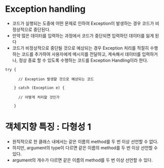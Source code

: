 # Exception handling
* 코드가 실행되는 도중에 어떤 문제로 인하여 Exception이 발생하는 경우 코드가 비정상적으로 중단된다.
* 만약 많은 데이터를 입력하는 과정에서 코드가 중단되면 입력하던 데이터를 잃게 된다
* 코드가 비정상적으로 중단될 것으로 예상되는 경우 Exception 처리를 적절히 수행하는 코드를 추가하여 사용자에게 메시지를 전달하고, 계속해서 데이터를 입력하거나, 정상 종료 할 수 있도록 수행하는 코드를 Exception Handling이라 한다.

```
try {

	  // Exception 발생할 것으로 예상되는 코드

	} catch (Exception e) {
	
	  // 어떻게 처리할 것인가 
	
	} 
```

# 객체지향 특징 : 다형성 1
* 원칙적으로 한 클래스 내에서는 같은 이름의 method를 두 번 이상 선언할 수 없다.
* 하지만, argument의 type이 다르면 같은 이름의 method를 두 번 이상 선언할 수 있다.
* argument의 개수가 다르면 같은 이름의 method를 두 번 이상 선언할 수 있다.
